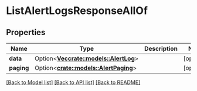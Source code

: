 # ListAlertLogsResponseAllOf

## Properties

Name | Type | Description | Notes
------------ | ------------- | ------------- | -------------
**data** | Option<[**Vec<crate::models::AlertLog>**](AlertLog.md)> |  | [optional]
**paging** | Option<[**crate::models::AlertPaging**](AlertPaging.md)> |  | [optional]

[[Back to Model list]](../README.md#documentation-for-models) [[Back to API list]](../README.md#documentation-for-api-endpoints) [[Back to README]](../README.md)


